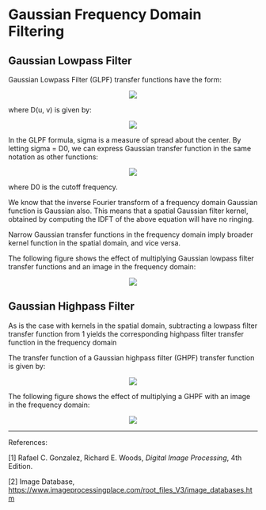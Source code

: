 # Gaussian Frequency Domain Filtering

## Gaussian Lowpass Filter

Gaussian Lowpass Filter (GLPF) transfer functions have the form:
<p align = "center"><img src = "https://github.com/naik24/ImageProcessing/assets/69704762/9ee43112-f67f-4ca8-b801-206b7b394c25"</p>

where D(u, v) is given by:
<p align = "center"><img src = "https://github.com/naik24/ImageProcessing/assets/69704762/8f201dbc-84be-4fde-93f8-a10245b43696"</p>

In the GLPF formula, sigma is a measure of spread about the center. By letting sigma = D0, we can express Gaussian transfer function in the same notation as other functions:

<p align = "center"><img src = "https://github.com/naik24/ImageProcessing/assets/69704762/422e53ef-0f03-46b3-9542-9886b0b05e87"></p>
where D0 is the cutoff frequency.

We know that the inverse Fourier transform of a frequency domain Gaussian function is Gaussian also. This means that a spatial Gaussian filter kernel, obtained by computing the IDFT of the above equation will have no ringing. 

Narrow Gaussian transfer functions in the frequency domain imply broader kernel function in the spatial domain, and vice versa. 

The following figure shows the effect of multiplying Gaussian lowpass filter transfer functions and an image in the frequency domain:
<p align = "center"><img src = "https://github.com/naik24/ImageProcessing/assets/69704762/d6ea5641-4bb1-45d2-83c9-cbded621ffff"></p>

## Gaussian Highpass Filter

As is the case with kernels in the spatial domain, subtracting a lowpass filter transfer function from 1 yields the corresponding highpass filter transfer function in the frequency domain

The transfer function of a Gaussian highpass filter (GHPF) transfer function is given by:
<p align = "center"><img src = "https://github.com/naik24/ImageProcessing/assets/69704762/994a5337-db4c-41a1-bb92-74890b8dccac"></p>

The following figure shows the effect of multiplying a GHPF with an image in the frequency domain:
<p align = "center"><img src = "https://github.com/naik24/ImageProcessing/assets/69704762/172051f5-d66c-4a33-977a-1665915e701a"></p>

<hr>

References:

[1] Rafael C. Gonzalez, Richard E. Woods, *Digital Image Processing*, 4th Edition.

[2] Image Database, https://www.imageprocessingplace.com/root_files_V3/image_databases.htm
